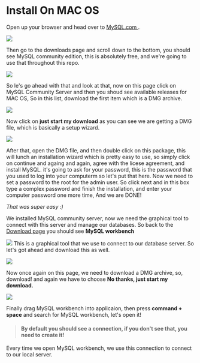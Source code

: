 # Install On MAC OS
Open up your browser and head over to [MySQL.com ](https://www.mysql.com/).

![](https://i.imgur.com/BAcjyU9.png)

Then go to the downloads page and scroll down to the bottom, you should see MySQL community edition, this is absolutely free, and we're going to use that throughout this repo.

![](https://i.imgur.com/bRZox8v.png)


So le's go ahead with that and look at that, now on this page click on MySQL Community Server and then you shoud see available releases for MAC OS, So in this list, download the first item which is a DMG archive.

![](https://i.imgur.com/YpdPwL6.png)


Now click on **just start my download** as you can see we are getting a DMG file, which is basically a setup wizard.

![](https://i.imgur.com/plW41ij.png)


After that, open the DMG file, and then double click on this package, this will lunch an installation wizard which is pretty easy to use, so simply click on continue and againg and again, agree with the licese agreement, and install MySQL. 
it's going to ask for your password, this is the password that you used to log into your computerm so let's put that here.
Now we need to set a password to the root for the admin user. So click next and in this box type a complex password and finish the installation, and enter your computer password one more time, And we are DONE!

*That was super easy :)*

We installed MySQL community server, now we need the graphical tool to connect with this server and manage our databases. So back to the [Download page](https://dev.mysql.com/downloads/)  you should see **MySQL workbench**

![](https://i.imgur.com/Yb9jAn1.png)
This is a graphical tool that we use to connect to our database server. So let's got ahead and download this as well.

![](https://i.imgur.com/pA6I4Cs.png)


Now once again on this page, we need to download a DMG archive, so, download! and again we have to choose **No thanks, just start my download.**

![](https://i.imgur.com/XwAkFhP.png)

Finally drag MySQL workbench into applicaion, then press **command + space** and search for MySQL workbench, let's open it! 

> #### **By default you should see a connection, if you don't see that, you need to create it!**

Every time we open MySQL workbench, we use this connection to connect to our local server.


